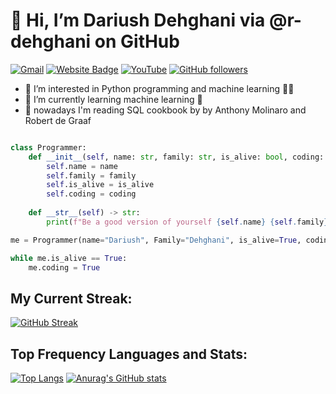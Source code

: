 # 👋 Hi, I’m **Dariush Dehghani** via @r-dehghani on GitHub

[![Gmail](https://img.shields.io/badge/-Gmail-c14438?style=flat&logo=Gmail&logoColor=white)](mailto:r.dehghani.90@gmail.com)
[![Website Badge](https://img.shields.io/badge/-Website-c14438?style=flat&logo=Google-Chrome&logoColor=white&link=https://dariush-dehghani.ir/)](https://dariush-dehghani.ir/)
[![YouTube](https://img.shields.io/youtube/channel/views/UCjLR8wopblatLugb6NQ_rXg?style=social)](https://www.youtube.com/channel/UCjLR8wopblatLugb6NQ_rXg)
[![GitHub followers](https://img.shields.io/github/followers/r-dehghani.svg?style=social&label=Follow&maxAge=2592000)](https://github.com/r-dehghani?tab=followers)

- 👀 I’m interested in Python programming and machine learning :man_technologist:
- 🌱 I’m currently learning machine learning :brain:
- 🍳 nowadays I'm reading SQL cookbook by by Anthony Molinaro and Robert de Graaf



<!-- [![PyPI download month](https://img.shields.io/pypi/dm/ansicolortags.svg)](https://pypi.python.org/pypi/ansicolortags/) -->

```python

class Programmer:
    def __init__(self, name: str, family: str, is_alive: bool, coding: bool = False):
        self.name = name
        self.family = family
        self.is_alive = is_alive
        self.coding = coding
    
    def __str__(self) -> str:
        print(f"Be a good version of yourself {self.name} {self.family}.")

me = Programmer(name="Dariush", Family="Dehghani", is_alive=True, coding=None)

while me.is_alive == True:
    me.coding = True
```

My Current Streak:
-

[![GitHub Streak](https://streak-stats.demolab.com/?user=r-dehghani&theme=dark&layout=compact)](https://git.io/streak-stats)



Top Frequency Languages and Stats:
-
[![Top Langs](https://github-readme-stats.vercel.app/api/top-langs/?username=r-dehghani&theme=dark&card_width=350px)](https://github.com/anuraghazra/github-readme-stats)
[![Anurag's GitHub stats](https://github-readme-stats.vercel.app/api?username=r-dehghani&theme=dark&card_width=350px&line_height=27)](https://github.com/anuraghazra/github-readme-stats)
<!---
r-dehghani/r-dehghani is a ✨ special ✨ repository because its `README.md` (this file) appears on your GitHub profile.
You can click the Preview link to take a look at your changes.
--->
